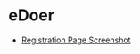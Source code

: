 # eDoer
* [Registration Page Screenshot](https://github.com/ali-faraji90/edoer/blob/main/Files/RegistrationForm.png)